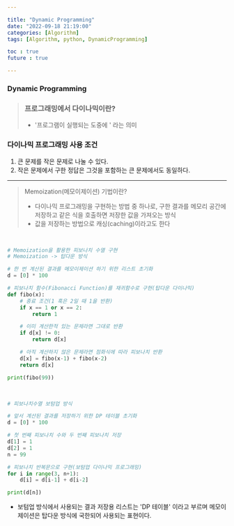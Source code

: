 ```yaml
---

title: "Dynamic Programming"
date: "2022-09-18 21:19:00"
categories: [Algorithm]
tags: [Algorithm, python, DynamicProgramming]

toc : true
future : true

---
```


### Dynamic Programming

> ### 프로그래밍에서 다이나믹이란?
> - '프로그램이 실행되는 도중에 ' 라는 의미


### 다이나믹 프로그래밍 사용 조건
1) 큰 문제를 작은 문제로 나눌 수 있다.
2) 작은 문제에서 구한 정답은 그것을 포함하는 큰 문제에서도 동일하다.

----

> Memoization(메모이제이션) 기법이란?
> - 다이나믹 프로그래밍을 구현하는 방법 중 하나로, 구한 결과를 메모리
  공간에 저장하고 같은 식을 호출하면 저장한 값을 가져오는 방식
> - 값을 저장하는 방법으로 캐싱(caching)이라고도 한다

<br>

```python
# Memoization을 활용한 피보나치 수열 구현
# Memoization -> 탑다운 방식

# 한 번 계산된 결과를 메모이제이션 하기 위한 리스트 초기화
d = [0] * 100

# 피보나치 함수(Fibonacci Function)를 재귀함수로 구현(탑다운 다이나믹)
def fibo(x):
    # 종료 조건(1 혹은 2일 때 1을 반환)
    if x == 1 or x == 2:
        return 1

    # 이미 계산한적 있는 문제라면 그대로 반환
    if d[x] != 0:
        return d[x]

    # 아직 계산하지 않은 문제라면 점화식에 따라 피보나치 반환
    d[x] = fibo(x-1) + fibo(x-2)
    return d[x]

print(fibo(99))
```

<br>


```python
# 피보나치수열 보텀업 방식

# 앞서 계산된 결과를 저장하기 위한 DP 테이블 초기화
d = [0] * 100

# 첫 번째 피보나치 수와 두 번째 피보나치 저장
d[1] = 1
d[2] = 1
n = 99

# 피보나치 반복문으로 구현(보텀업 다이나믹 프로그래밍)
for i in range(3, n+1):
    d[i] = d[i-1] + d[i-2]

print(d[n])
```

* 보텀업 방식에서 사용되는 결과 저장용 리스트는 'DP 테이블' 이라고 부르며
메모이제이션은 탑다운 방식에 국한되어 사용되는 표현이다.

<br>


















